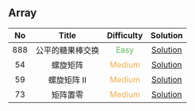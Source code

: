 ## Array

|  No   |      Title       |            Difficulty             |                  Solution                   |
| :---: | :--------------: | :-------------------------------: | :-----------------------------------------: |
|  888  | 公平的糖果棒交换 |  <font color=#5CB85C>Easy</font>  |  [Solution](fair_candy_swap/Solution.java)  |
|  54   |     螺旋矩阵     | <font color=#F0AD4E>Medium</font> |   [Solution](spiral_matrix/Solution.java)   |
|  59   |   螺旋矩阵 II    | <font color=#F0AD4E>Medium</font> | [Solution](spiral_matrix_II/Solution.java)  |
|  73   |     矩阵置零     | <font color=#F0AD4E>Medium</font> | [Solution](set_matrix_zeroes/Solution.java) |

